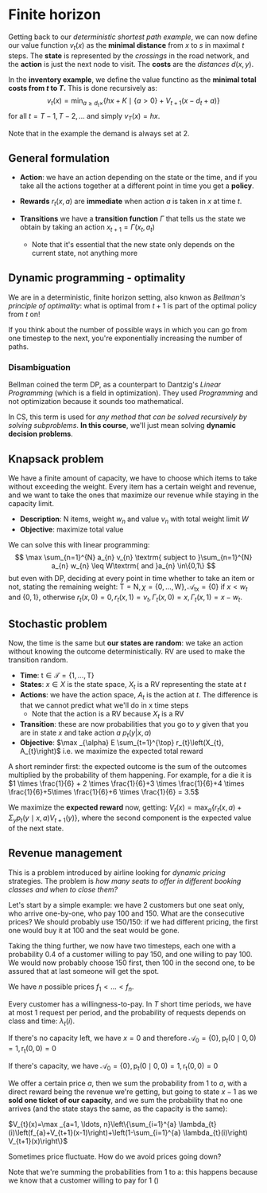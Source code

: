 # Finite horizon

Getting back to our *deterministic shortest path example*, we can now define our value function $v_t(x)$ as the **minimal distance** from $x$ to $s$ in maximal $t$ steps. The **state** is represented by the *crossings* in the road network, and the **action** is just the next node to visit. The **costs** are the *distances* $d(x,y)$.

In the **inventory example**, we define the value functino as the **minimal total costs from $t$ to $T$.** This is done recursively as: 
$$
v_t(x) = \min _{a \geq d_{t} \times}\left\{h x+K \mid\{a>0\}+V_{t+1}\left(x-d_{t}+a\right)\right\}
$$
for all $t=T-1,T-2,...$ and simply $v_T(x) = hx$.

Note that in the example the demand is always set at $2$. 

## General formulation

- **Action**: we have an action depending on the state or the time, and if you take all the actions together at a different point in time you get a **policy**. 

- **Rewards** $r_t(x,a)$ are **immediate** when action $a$ is taken in $x$ at time $t$.
- **Transitions** we have a **transition function** $\Gamma$ that tells us the state we obtain by taking an action $x_{t+1}=\Gamma\left(x_{t}, a_{t}\right)$
  - Note that it's essential that the new state only depends on the current state, not anything more

## Dynamic programming - optimality

We are in a deterministic, finite horizon setting, also knwon as *Bellman's principle of optimality*: what is optimal from $t+1$ is part of the optimal policy from $t$ on!

If you think about the number of possible ways in which you can go from one timestep to the next, you're exponentially increasing the number of paths. 

### Disambiguation

Bellman coined the term DP, as a counterpart to Dantzig's *Linear Programming* (which is a field in optimization). They used *Programming* and not optimization because it sounds too mathematical.

In CS, this term is used for *any method that can be solved recursively by solving subproblems*. **In this course**, we'll just mean solving **dynamic decision problems**. 

## Knapsack problem

We have a finite amount of capacity, we have to choose which items to take without exceeding the weight. Every item has a certain weight and revenue, and we want to take the ones that maximize our revenue while staying in the capacity limit.

- **Description**: N items, weight $w_n$ and value $v_n$ with total weight limit $W$
- **Objective**: maximize total value

We can solve this with linear programming:
$$
\max \sum_{n=1}^{N} a_{n} v_{n} \textrm{ subject to }\sum_{n=1}^{N} a_{n} w_{n} \leq W\textrm{ and }a_{n} \in\{0,1\}
$$
but even with DP, deciding at every point in time whether to take an item or not, stating the remaining weight: $\mathrm{T}=\mathrm{N}, \chi=\{0, \ldots, \mathrm{W}\}, \mathcal{A}_{\mathrm{tx}}=\{0\}$ if $x < w_t$ and $\{0,1\}$, otherwise $r_{t}(x, 0)=0, r_{t}(x, 1)=v_{t}, \Gamma_{t}(x, 0)=x, \Gamma_{t}(x, 1)=x-w_{t}$.

## Stochastic problem

Now, the time is the same but **our states are random**: we take an action without knowing the outcome deterministically. RV are used to make the transition random.

- **Time**: $\mathrm{t} \in \mathcal{T}=\{1, \ldots, \mathrm{T}\}$
- **States**: $x \in X$ is the state space, $X_t$ is a RV representing the state at $t$
- **Actions**: we have the action space, $A_t$ is the action at $t$. The difference is that we cannot predict what we'll do in x time steps
  - Note that the action is a RV because $X_t$ is a RV
- **Transition**: these are now probabilities that you go to $y$ given that you are in state $x$ and take action $a$ $p_t(y|x,a)$
- **Objective**: $\max _{\alpha} E \sum_{t=1}^{\top} r_{t}\left(X_{t}, A_{t}\right)$ i.e. we maximize the expected total reward

A short reminder first: the expected outcome is the sum of the outcomes multiplied by the probability of them happening. For example, for a die it is $1 \times \frac{1}{6} + 2 \times \frac{1}{6}+3 \times \frac{1}{6}+4 \times \frac{1}{6}+5\times \frac{1}{6}+6 \times \frac{1}{6} = 3.5$

We maximize the **expected reward** now, getting: $V_{t}(x)=\max _{a}\left\{r_{t}(x, a)+\Sigma_{y} p_{t}(y \mid x, a) V_{t+1}(y)\right\}$, where the second component is the expected value of the next state.

## Revenue management

This is a problem introduced by airline looking for *dynamic pricing* strategies. The problem is *how many seats to offer in different booking classes and when to close them?*

Let's start by a simple example: we have 2 customers but one seat only, who arrive one-by-one, who pay 100 and 150. What are the consecutive prices? We should probably use 150/150: if we had different pricing, the first one would buy it at 100 and the seat would be gone. 

Taking the thing further, we now have two timesteps, each one with a probability $0.4$ of a customer willing to pay 150, and one willing to pay 100. We would now probably choose 150 first, then 100 in the second one, to be assured that at last someone will get the spot. 

We have $n$ possible prices $f_1<...<f_n$.

Every customer has a willingness-to-pay. In $T$ short time periods, we have at most 1 request per period, and the probability of requests depends on class and time: $\lambda_t(i)$.

If there's no capacity left, we have $x=0$ and therefore $\mathcal{A}_{0}=\{0\}, \mathrm{p}_{t}(0 \mid 0,0)=1, \mathrm{r}_{\mathrm{t}}(0,0)=0$

If there's capacity, we have $\mathcal{A}_{0}=\{0\}, \mathrm{p}_{t}(0 \mid 0,0)=1, \mathrm{r}_{\mathrm{t}}(0,0)=0$

We offer a certain price $a$, then we sum the probability from 1 to $a$, with a direct reward being the revenue we're getting, but going to state $x-1$ as we **sold one ticket of our capacity**, and we sum the probability that no one arrives (and the state stays the same, as the capacity is the same):

$V_{t}(x)=\max _{a=1, \ldots, n}\left\{\sum_{i=1}^{a} \lambda_{t}(i)\left(f_{a}+V_{t+1}(x-1)\right)+\left(1-\sum_{i=1}^{a} \lambda_{t}(i)\right) V_{t+1}(x)\right\}$

Sometimes price fluctuate. How do we avoid prices going down? 

Note that we're summing the probabilities from 1 to a: this happens because we know that a customer willing to pay for 1 ()

